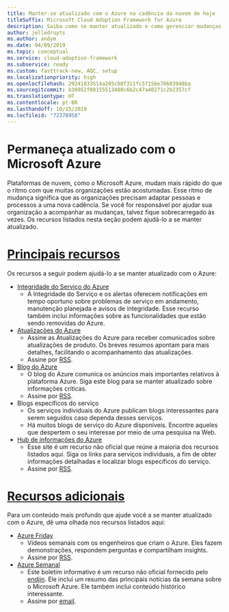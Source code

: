 ```yaml
---
title: Manter-se atualizado com o Azure na cadência da nuvem de hoje
titleSuffix: Microsoft Cloud Adoption Framework for Azure
description: Saiba como se manter atualizado e como gerenciar mudanças com o Azure na cadência da nuvem de hoje.
author: jelledruyts
ms.author: andym
ms.date: 04/09/2019
ms.topic: conceptual
ms.service: cloud-adoption-framework
ms.subservice: ready
ms.custom: fasttrack-new, AQC, setup
ms.localizationpriority: high
ms.openlocfilehash: 29241833514a205c08f311fc57156e70603948ba
ms.sourcegitcommit: b30952f08155513480c6b2c47a40271c2b2357cf
ms.translationtype: HT
ms.contentlocale: pt-BR
ms.lasthandoff: 10/15/2019
ms.locfileid: "72378958"
---
```

# <a name="stay-current-with-microsoft-azure"></a>Permaneça atualizado com o Microsoft Azure

Plataformas de nuvem, como o Microsoft Azure, mudam mais rápido do que o ritmo com que muitas organizações estão acostumadas. Esse ritmo de mudança significa que as organizações precisam adaptar pessoas e processos a uma nova cadência. Se você for responsável por ajudar sua organização a acompanhar as mudanças, talvez fique sobrecarregado às vezes. Os recursos listados nesta seção podem ajudá-lo a se manter atualizado.

# <a name="top-resourcestabtopresources"></a>[Principais recursos](#tab/TopResources)

Os recursos a seguir podem ajudá-lo a se manter atualizado com o Azure:

- [Integridade do Serviço do Azure](https://docs.microsoft.com/azure/service-health/service-health-overview)
  - A Integridade do Serviço e os alertas oferecem notificações em tempo oportuno sobre problemas de serviço em andamento, manutenção planejada e avisos de integridade. Esse recurso também inclui informações sobre as funcionalidades que estão sendo removidas do Azure.
- [Atualizações do Azure](https://azure.microsoft.com/updates)
  - Assine as Atualizações do Azure para receber comunicados sobre atualizações de produto. Os breves resumos apontam para mais detalhes, facilitando o acompanhamento das atualizações.
  - Assine por [RSS](https://azurecomcdn.azureedge.net/en-us/updates/feed).
- [Blog do Azure](https://azure.microsoft.com/blog)
  - O blog do Azure comunica os anúncios mais importantes relativos à plataforma Azure. Siga este blog para se manter atualizado sobre informações críticas.
  - Assine por [RSS](https://azurecomcdn.azureedge.net/en-us/blog/feed).
- Blogs específicos do serviço
  - Os serviços individuais do Azure publicam blogs interessantes para serem seguidos caso dependa desses serviços.
  - Há muitos blogs de serviço do Azure disponíveis. Encontre aqueles que despertem o seu interesse por meio de uma pesquisa na Web.
- [Hub de informações do Azure](https://azureinfohub.azurewebsites.net)
  - Esse site é um recurso não oficial que reúne a maioria dos recursos listados aqui. Siga os links para serviços individuais, a fim de obter informações detalhadas e localizar blogs específicos do serviço.
  - Assine por [RSS](https://azureinfohub.azurewebsites.net/Feed?serviceTitle=Azure).

# <a name="additional-resourcestabadditionalresources"></a>[Recursos adicionais](#tab/AdditionalResources)

Para um conteúdo mais profundo que ajude você a se manter atualizado com o Azure, dê uma olhada nos recursos listados aqui:

- [Azure Friday](https://channel9.msdn.com/Shows/Azure-Friday)
  - Vídeos semanais com os engenheiros que criam o Azure. Eles fazem demonstrações, respondem perguntas e compartilham insights.
  - Assine por [RSS](https://channel9.msdn.com/Shows/Azure-Friday/feed).
- [Azure Semanal](https://azureweekly.info)
  - Este boletim informativo é um recurso não oficial fornecido pelo [endjin](https://endjin.com). Ele inclui um resumo das principais notícias da semana sobre o Microsoft Azure. Ele também inclui conteúdo histórico interessante.
  - Assine por [email](https://azureweekly.info).

